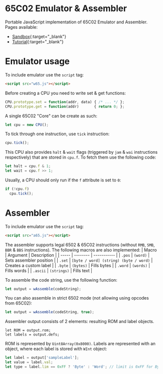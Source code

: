 # 65C02 Emulator & Assembler
Portable JavaScript implementation of 65C02 Emulator and Assembler.
Pages available:
* [Sandbox](https://catlooks.github.io/JS65C02/sandbox.html){:target="_blank"}
* [Tutorial](https://catlooks.github.io/JS65C02/tutorial.html){:target="_blank"}

# Emulator usage
To include emulator use the `script` tag:
```html
<script src="w65.js"></script>
```
Before creating a CPU you need to write set & get functions:
```js
CPU.prototype.set = function(addr, data) { /* ... */ };
CPU.prototype.get = function(addr)       { return 0; };
```
A single 65C02 "Core" can be create as such:
```js
let cpu = new CPU();
```
To tick through one instruction, use `tick` instruction:
```js
cpu.tick();
```
This CPU also provides `halt` & `wait` flags (triggered by `jam` & `wai` instructions respectively) that are stored in `cpu.f`. To fetch them use the following code:
```js
let halt = cpu.f & 1;
let wait = cpu.f >> 1;
```
Usually, a CPU should only run if the `f` attribute is set to `0`:
```js
if (!cpu.f)
  cpu.tick();
```

# Assembler
To include emulator use the `script` tag:
```html
<script src="a65.js"></script>
```
The assembler supports legal 6502 & 65C02 instructions (without `RMB`, `SMB`, `BBR` & `BBS` instructions). The following macros are also implemented:
| Macro | Argument | Description |
| ----- | -------- | ----------- |
| `.pos` | `(word)` | Sets assembler position |
| `.set` | `[byte / word] (string) (byte / word)` | Creates a custom label |
| `.byte` | `(bytes)` | Fills bytes |
| `.word` | `(words)` | Fills words |
| `.ascii` | `(strings)` | Fills text |

To assemble the code string, use the following function:
```js
let output = wAssemble(codeString);
```
You can also assemble in strict 6502 mode (not allowing using opcodes from 65C02):
```js
let output = wAssemble(codeString, true);
```
Assembler output consists of 2 elements: resulting ROM and label objects.
```
let ROM = output.rom;
let labels = output.defs;
```
ROM is represented by `Uint8Array(0x8000)`. Labels are represented with an object, where each label is stored with `WInt` object:
```js
let label = output['sampleLabel'];
let value = label.val;
let type = label.lim == 0xFF ? 'Byte' : 'Word'; // limit is 0xFF for Byte & 0xFFFF for Word
```
